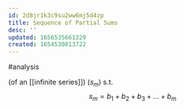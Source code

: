 ```yaml
---
id: 2d8jr1k3c9su2ww6mj5d4zp
title: Sequence of Partial Sums
desc: ''
updated: 1656535661329
created: 1654530813722
---
```

#analysis 

(of an [[infinite series]]) $(s_m)$ s.t.
$$s_m = b_1 + b_2 + b_3 + ... + b_m$$

